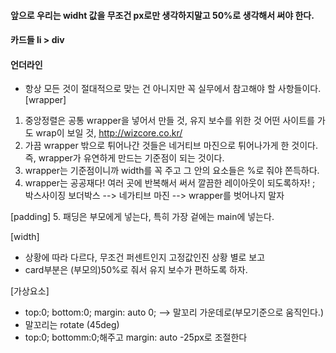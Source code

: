 #### 앞으로 우리는 widht 값을 무조건 px로만 생각하지말고 50%로 생각해서 써야 한다.
#### 카드들 li > div
#### 언더라인 


* 항상 모든 것이 절대적으로 맞는 건 아니지만 꼭 실무에서 참고해야 할 사항들이다.
[wrapper]
1. 중앙정렬은 공통 wrapper을 넣어서 만들 것, 유지 보수를 위한 것
   어떤 사이트를 가도 wrap이 보일 것, http://wizcore.co.kr/ 
2. 가끔 wrapper 밖으로 튀어나간 것들은 네거티브 마진으로 튀어나가게 한 것이다. 즉, wrapper가 유연하게 만드는 기준점이 되는 것이다. 
3. wrapper는 기준점이니까 width를 꼭 주고 그 안의 요소들은 %로 줘야 쫀득하다. 
4. wrapper는 공공재다! 여러 곳에 반복해서 써서 깔끔한 레이아웃이 되도록하자! ;
박스사이징 보더박스 --> 네가티브 마진 --> wrapper를 벗어나지 말자

[padding]
5. 패딩은 부모에게 넣는다, 특히 가장 겉에는 main에 넣는다.


[width]
- 상황에 따라 다르다, 무조건 퍼센트인지 고정값인진 상황 별로 보고 
- card부분은  (부모의)50%로 줘서 유지 보수가 편하도록 하자. 

[가상요소]
- top:0; bottom:0; margin: auto 0; --> 말꼬리 가운데로(부모기준으로 움직인다.)
-  말꼬리는  rotate (45deg)
-  top:0;  bottomm:0;해주고 margin: auto -25px로 조절한다